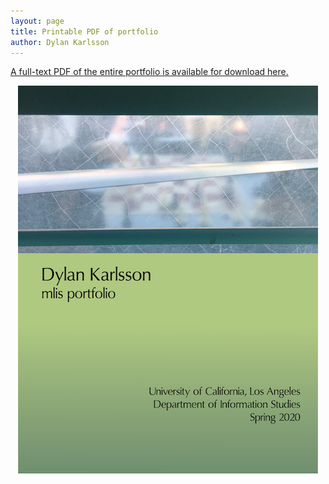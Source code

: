 ```yaml
---
layout: page
title: Printable PDF of portfolio
author: Dylan Karlsson
---
```


[A full-text PDF of the entire portfolio is available for download here.](Portfolio_Karlsson.pdf)


<center><img src="https://raw.githubusercontent.com/dylankarlsson/portfolio/master/assets/Portfolio_Cover.png" alt= "Portfolio cover, with image of window obscuring a chess game."></center>
